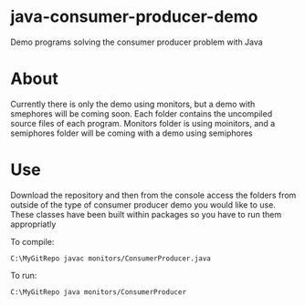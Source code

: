 # java-consumer-producer-demo
Demo programs solving the consumer producer problem with Java

# About
Currently there is only the demo using monitors, but a demo with smephores will be coming soon. Each folder contains the
uncompiled source files of each program. Monitors folder is using moinitors, and a semiphores folder will be coming with a
demo using semiphores

# Use
Download the repository and then from the console access the folders from outside of the type of consumer producer demo you 
would like to use. These classes have been built within packages so you have to run them appropriatly

To compile:
````
C:\MyGitRepo javac monitors/ConsumerProducer.java
````

To run:
````
C:\MyGitRepo java monitors/ConsumerProducer
````
